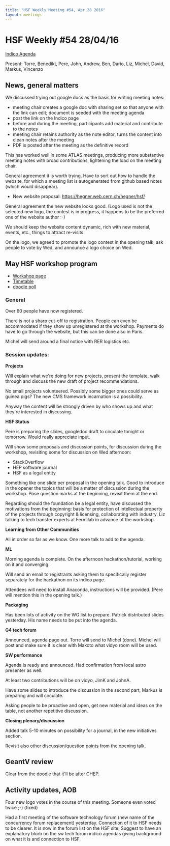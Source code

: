 ```yaml
---
title: "HSF Weekly Meeting #54, Apr 28 2016"
layout: meetings
---
```


# HSF Weekly #54 28/04/16

[Indico Agenda](https://indico.cern.ch/event/525412/)

Present: Torre, Benedikt, Pere, John, Andrew, Ben, Dario, Liz, Michel, David,
Markus, Vincenzo

## News, general matters

We discussed trying out google docs as the basis for writing meeting notes:

- meeting chair creates a google doc with sharing set so that anyone with the
  link can edit; document is seeded with the meeting agenda
- post the link on the Indico page
- before and during the meeting, participants add material and contribute to the
  notes
- meeting chair retains authority as the note editor, turns the content into
  clean notes after the meeting
- PDF is posted after the meeting as the definitive record

This has worked well in some ATLAS meetings, producing more substantive meeting
notes with broad contributions, lightening the load on the meeting chair.

General agreement it is worth trying. Have to sort out how to handle the
website, for which a meeting list is autogenerated from github based notes
(which would disappear).

- New website proposal: https://hegner.web.cern.ch/hegner/hsf/

General agreement the new website looks good. (Logo used is not the selected new
logo, the contest is in progress, it happens to be the preferred one of the
website author :-)

We should keep the website content dynamic, rich with new material, events,
etc., things to attract re-visits.

On the logo, we agreed to promote the logo contest in the opening talk, ask
people to vote by Wed, and announce a logo choice on Wed.

## May HSF workshop program

- [Workshop page](https://indico.cern.ch/event/496146/)
- [Timetable](https://indico.cern.ch/event/496146/other-view?view=standard)
- [doodle poll](http://doodle.com/poll/8hpxredhnci2i8xh)

### General

Over 60 people have now registered.

There is not a sharp cut-off to registration. People can even be accommodated if
they show up unregistered at the workshop. Payments do have to go through the
website, but this can be done also in Paris.

Michel will send around a final notice with RER logistics etc.

### Session updates:

**Projects**

Will explain what we're doing for new projects, present the template, walk
through and discuss the new draft of project recommendations.

No small projects volunteered. Possibly some bigger ones could serve as guinea
pigs? The new CMS framework incarnation is a possibility.

Anyway the content will be strongly driven by who shows up and what they're
interested in discussing.

**HSF Status**

Pere is preparing the slides, googledoc draft to circulate tonight or tomorrow.
Would really appreciate input.

Will show some proposals and discussion points, for discussion during the
workshop, revisiting some for discussion on Wed afternoon:

- StackOverflow
- HEP software journal
- HSF as a legal entity

Something like one slide per proposal in the opening talk. Good to introduce in
the opener the topics that will be a matter of discussion during the workshop.
Pose question marks at the beginning, revisit them at the end.

Regarding should the foundation be a legal entity, have discussed the
motivations from the beginning: basis for protection of intellectual property of
the projects through copyright & licensing, collaborating with industry. Liz
talking to tech transfer experts at Fermilab in advance of the workshop.

**Learning from Other Communities**

All in order so far as we know. One more talk to add to the agenda.

**ML**

Morning agenda is complete. On the afternoon hackathon/tutorial, working on it
and converging.

Will send an email to registrants asking them to specifically register
separately for the hackathon on its indico page.

Attendees will need to install Anaconda, instructions will be provided. (Pere
will mention this in the opening talk.)

**Packaging**

Has been lots of activity on the WG list to prepare. Patrick distributed slides
yesterday. His name needs to be put into the agenda.

**G4 tech forum**

Announced, agenda page out. Torre will send to Michel (done). Michel will post
and make sure it is clear with Makoto what vidyo room will be used.

**SW performance**

Agenda is ready and announced. Had confirmation from local astro presenter as
well.

At least two contributions will be on vidyo, JimK and JohnA.

Have some slides to introduce the discussion in the second part, Markus is
preparing and will circulate.

Asking people to be proactive and open, get new material and ideas on the table,
not another repetitive discussion.

**Closing plenary/discussion**

Added talk 5-10 minutes on possibility for a journal, in the new initiatives
section.

Revisit also other discussion/question points from the opening talk.

## GeantV review

Clear from the doodle that it'll be after CHEP.

## Activity updates, AOB

Four new logo votes in the course of this meeting. Someone even voted twice ;-)
(fixed)

Had a first meeting of the software technology forum (new name of the
concurrency forum replacement) yesterday. Connection of it to HSF needs to be
clearer. It is now in the forum list on the HSF site. Suggest to have an
explanatory blurb on the sw tech forum indico agendas giving background on what
it is and connection to HSF.
